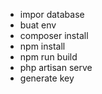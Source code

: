 - impor database
- buat env
- composer install
- npm install
- npm run build
- php artisan serve
- generate key
